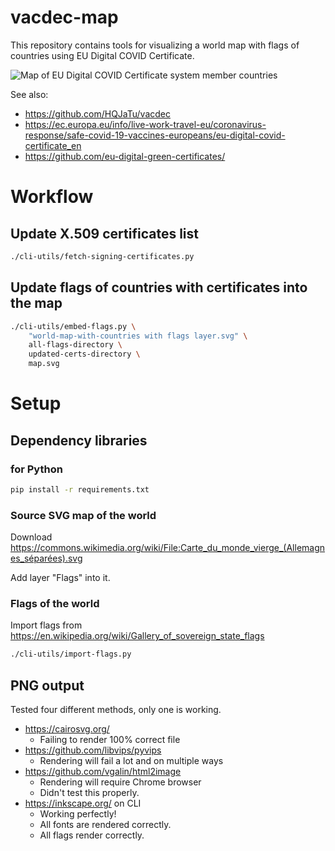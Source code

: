 # vacdec-map
This repository contains tools for visualizing
a world map with flags of countries using
EU Digital COVID Certificate.

![Map of EU Digital COVID Certificate system member countries](https://blog.hqcodeshop.fi/vacdec-map/map.png)

See also:
* https://github.com/HQJaTu/vacdec
* https://ec.europa.eu/info/live-work-travel-eu/coronavirus-response/safe-covid-19-vaccines-europeans/eu-digital-covid-certificate_en
* https://github.com/eu-digital-green-certificates/

# Workflow

## Update X.509 certificates list
```bash
./cli-utils/fetch-signing-certificates.py
```

## Update flags of countries with certificates into the map
```bash
./cli-utils/embed-flags.py \
    "world-map-with-countries with flags layer.svg" \
    all-flags-directory \
    updated-certs-directory \
    map.svg
```

# Setup

## Dependency libraries

### for Python
```bash
pip install -r requirements.txt
```

### Source SVG map of the world
Download
https://commons.wikimedia.org/wiki/File:Carte_du_monde_vierge_(Allemagnes_séparées).svg

Add layer "Flags" into it.

### Flags of the world
Import flags from https://en.wikipedia.org/wiki/Gallery_of_sovereign_state_flags
```bash
./cli-utils/import-flags.py
```

## PNG output
Tested four different methods, only one is working.
* https://cairosvg.org/
  * Failing to render 100% correct file
* https://github.com/libvips/pyvips
  * Rendering will fail a lot and on multiple ways
* https://github.com/vgalin/html2image
  * Rendering will require Chrome browser
  * Didn't test this properly.
* https://inkscape.org/ on CLI
  * Working perfectly!
  * All fonts are rendered correctly.
  * All flags render correctly.
